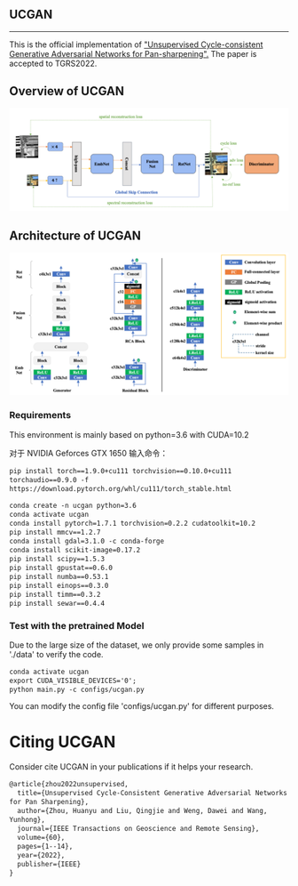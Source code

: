 ## UCGAN

---

This is the official implementation of ["Unsupervised Cycle-consistent Generative Adversarial Networks for Pan-sharpening".](https://arxiv.org/abs/2109.09395)
The paper is accepted to TGRS2022.

## Overview of UCGAN
![image](src/overview.png)

## Architecture of UCGAN
![image](src/architecture.png)

### Requirements
This environment is mainly based on python=3.6 with CUDA=10.2

对于 NVIDIA Geforces GTX 1650 输入命令：
```shell
pip install torch==1.9.0+cu111 torchvision==0.10.0+cu111 torchaudio==0.9.0 -f https://download.pytorch.org/whl/cu111/torch_stable.html
```

```shell
conda create -n ucgan python=3.6
conda activate ucgan
conda install pytorch=1.7.1 torchvision=0.2.2 cudatoolkit=10.2
pip install mmcv==1.2.7
conda install gdal=3.1.0 -c conda-forge
conda install scikit-image=0.17.2
pip install scipy==1.5.3
pip install gpustat==0.6.0
pip install numba==0.53.1 
pip install einops==0.3.0 
pip install timm==0.3.2
pip install sewar==0.4.4
```

### Test with the pretrained Model
Due to the large size of the dataset, we only provide some samples in './data' to verify the code.

```shell
conda activate ucgan
export CUDA_VISIBLE_DEVICES='0';
python main.py -c configs/ucgan.py
```

You can modify the config file 'configs/ucgan.py' for different purposes.

# Citing UCGAN
Consider cite UCGAN in your publications if it helps your research.

```
@article{zhou2022unsupervised,
  title={Unsupervised Cycle-Consistent Generative Adversarial Networks for Pan Sharpening},
  author={Zhou, Huanyu and Liu, Qingjie and Weng, Dawei and Wang, Yunhong},
  journal={IEEE Transactions on Geoscience and Remote Sensing},
  volume={60},
  pages={1--14},
  year={2022},
  publisher={IEEE}
}
```
